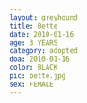 ```yaml
---
layout: greyhound
title: Bette
date: 2010-01-16
age: 3 YEARS
category: adopted
doa: 2010-01-16
color: BLACK
pic: bette.jpg
sex: FEMALE
---
```



